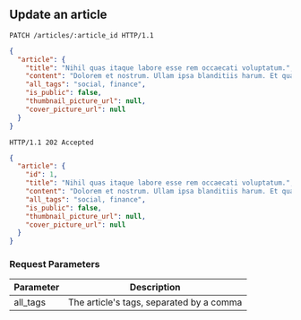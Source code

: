 ## Update an article

```http
PATCH /articles/:article_id HTTP/1.1
```

```json
{
  "article": {
    "title": "Nihil quas itaque labore esse rem occaecati voluptatum.",
    "content": "Dolorem et nostrum. Ullam ipsa blanditiis harum. Et quasi repellendus enim fuga recusandae sunt ullam. Et et fugit enim et quia ut autem. Quis aliquid distinctio aut itaque eum.",
    "all_tags": "social, finance",
    "is_public": false,
    "thumbnail_picture_url": null,
    "cover_picture_url": null
  }
}
```

```http
HTTP/1.1 202 Accepted
```

```json
{
  "article": {
    "id": 1,
    "title": "Nihil quas itaque labore esse rem occaecati voluptatum.",
    "content": "Dolorem et nostrum. Ullam ipsa blanditiis harum. Et quasi repellendus enim fuga recusandae sunt ullam. Et et fugit enim et quia ut autem. Quis aliquid distinctio aut itaque eum.",
    "all_tags": "social, finance",
    "is_public": false,
    "thumbnail_picture_url": null,
    "cover_picture_url": null
  }
}
```

### Request Parameters

Parameter           | Description
------------------- | ------
all_tags            | The article's tags, separated by a comma